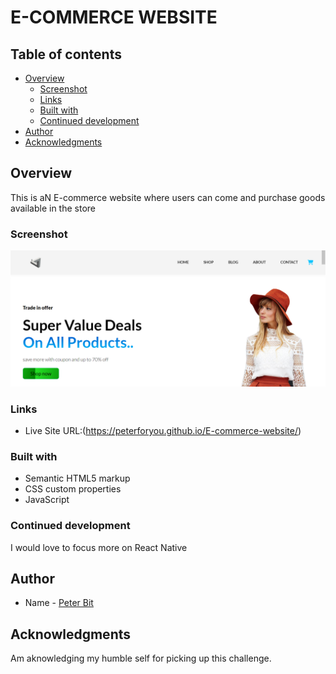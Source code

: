 # E-COMMERCE WEBSITE

## Table of contents

- [Overview](#overview)
  - [Screenshot](#screenshot)
  - [Links](#links)
  - [Built with](#built-with)
  - [Continued development](#continued-development)
- [Author](#author)
- [Acknowledgments](#acknowledgments)


## Overview
This is aN E-commerce website where users can come and purchase goods available in the store

### Screenshot

![](./images/Annotation%202023-02-20%20140355.png)

### Links

- Live Site URL:(https://peterforyou.github.io/E-commerce-website/)

### Built with

- Semantic HTML5 markup
- CSS custom properties
- JavaScript

### Continued development    

I would love to focus more on React Native

## Author

- Name - [Peter Bit](https://www.twitter.com/Peterbyte2)

## Acknowledgments

Am aknowledging my humble self for picking up this challenge.